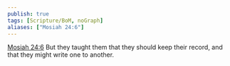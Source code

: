 ```yaml
---
publish: true
tags: [Scripture/BoM, noGraph]
aliases: ["Mosiah 24:6"]
---
```

[Mosiah 24:6](https://churchofjesuschrist.org/study/scriptures/bofm/mosiah/24?lang=eng&id=p6#p6) But they taught them that they should keep their record, and that they might write one to another.
